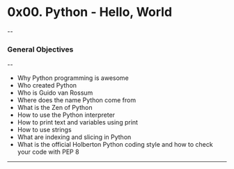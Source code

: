 # 0x00. Python - Hello, World
--
### General Objectives
--
* Why Python programming is awesome
* Who created Python
* Who is Guido van Rossum
* Where does the name Python come from
* What is the Zen of Python
* How to use the Python interpreter 
* How to print text and variables using print
* How to use strings
* What are indexing and slicing in Python
* What is the official Holberton Python coding style and how to check your code with PEP 8  
---
